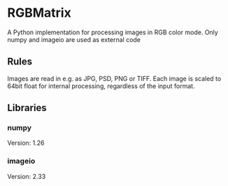 # RGBMatrix
A Python implementation for processing images in RGB color mode. Only numpy and imageio are used as external code

## Rules
Images are read in e.g. as JPG, PSD, PNG or TIFF. Each image is scaled to 64bit float for internal processing, regardless of the input format.

## Libraries
### numpy
Version: 1.26
### imageio
Version: 2.33
